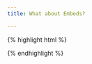```yaml
---
title: What about Embeds?

---
```


{% highlight html %}
<script src="http://embed.github.com/view/geojson/benbalter/dc-maps/master/zip-codes.geojson"></script>
{% endhighlight %}

<script src="http://embed.github.com/view/geojson/benbalter/dc-maps/master/zip-codes.geojson">&nbsp;</script>

